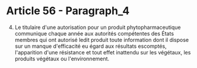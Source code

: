 # Article 56 - Paragraph_4

4. Le titulaire d'une autorisation pour un produit phytopharmaceutique communique chaque année aux autorités compétentes des États membres qui ont autorisé ledit produit toute information dont il dispose sur un manque d'efficacité eu égard aux résultats escomptés, l'apparition d'une résistance et tout effet inattendu sur les végétaux, les produits végétaux ou l'environnement.
